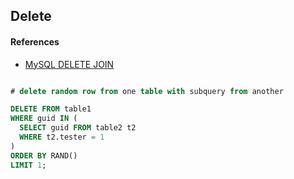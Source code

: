 ## Delete

#### References

* [MySQL DELETE JOIN](https://www.mysqltutorial.org/mysql-delete-join/)




```sql

# delete random row from one table with subquery from another 

DELETE FROM table1
WHERE guid IN (
  SELECT guid FROM table2 t2
  WHERE t2.tester = 1
)
ORDER BY RAND() 
LIMIT 1;

```

